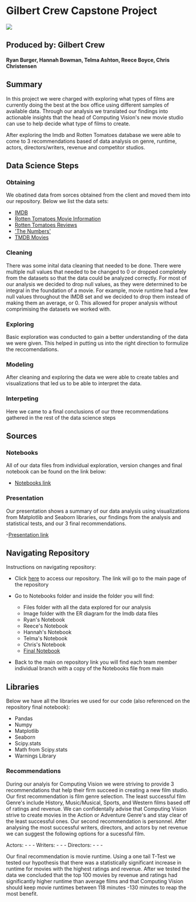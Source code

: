 # Gilbert Crew Capstone Project
![](https://c.tenor.com/0DnrqvZqHGUAAAAC/movie-excited.gif)
## Produced by: Gilbert Crew 
#### Ryan Burger, Hannah Bowman, Telma Ashton, Reece Boyce, Chris Christensen 

## Summary
In this project we were charged with exploring what types of films are currently doing the best at the box office using different samples of available data. Through our analysis we translated our findings into actionable insights that the head of Computing Vision's new movie studio can use to help decide what type of films to create.

After exploring the Imdb and Rotten Tomatoes database we were able to come to 3 recommendations based of data analysis on genre, runtime, actors, directors/writers, revenue and competitor studios.

## Data Science Steps 

### Obtaining
We obatined data from sorces obtained from the client and moved them into our repository. Below we list the data sets:

- [IMDB](https://github.com/reboyce/Gilbert-Team-Repo/blob/main/Notebooks/Files/im.db.zip)
- [Rotten Tomatoes Movie Information](https://github.com/reboyce/Gilbert-Team-Repo/blob/main/Notebooks/Files/rt.movie_info.tsv.gz)
- [Rotten Tomatoes Reviews](https://github.com/reboyce/Gilbert-Team-Repo/blob/main/Notebooks/Files/rt.reviews.tsv.gz)
- ['The Numbers'](https://github.com/reboyce/Gilbert-Team-Repo/blob/main/Notebooks/Files/tmdb.movies.csv.gz)
- [TMDB Movies](https://github.com/reboyce/Gilbert-Team-Repo/blob/main/Notebooks/Files/tn.movie_budgets.csv.gz)

### Cleaning
There was some inital data cleaning that needed to be done. There were multiple null values that needed to be changed to 0 or dropped completely from the datasets so that the data could be analyzed correctly. For most of our analysis we decided to drop null values, as they were determined to be integral in the foundation of a movie. For example, movie runtime had a few null values throughout the IMDB set and we decided to drop them instead of making them an average, or 0. This allowed for proper analysis without comprimising the datasets we worked with.

### Exploring
Basic exploration was conducted to gain a better understanding of the data we were given. This helped in putting us into the right direction to formulize the reccomendations. 

### Modeling
After cleaning and exploring the data we were able to create tables and visualizations that led us to be able to interpret the data. 

### Interpeting
Here we came to a final conclusions of our three recommendations gathered in the rest of the data science steps 


## Sources

### Notebooks
All of our data files from individual exploration, version changes and final notebook can be found on the link below:
- [Notebooks link](https://github.com/reboyce/Gilbert-Team-Repo/tree/main/Notebooks)

### Presentation
Our presentation shows a summary of our data analysis using visualizations from Matplotlib and Seaborn libraries, our findings from the analysis and statistical tests, and our 3 final recommendations.

-[Presentation link]()

## Navigating Repository
Instructions on navigating repository:
- Click [here](https://github.com/reboyce/Gilbert-Team-Repo) to access our repository. The link will go to the main page of the repository
- Go to Notebooks folder and inside the folder you will find:
    - Files folder with all the data explored for our analysis
    - Image folder with the ER diagram for the Imdb data files
    - Ryan's Notebook
    - Reece's Notebook
    - Hannah's Notebook
    - Telma's Notebook
    - Chris's Notebook
    - [Final Notebook](https://github.com/reboyce/Gilbert-Team-Repo/blob/main/Notebooks/Final%20Notebook.ipynb)

- Back to the main on repository link you will find each team member individual branch with a copy of the Notebooks file from main

## Libraries
Below we have all the libraries we used for our code (also referenced on the repository final notebook):

- Pandas
- Numpy
- Matplotlib
- Seaborn
- Scipy.stats
- Math from Scipy.stats
- Warnings Library

### Recommendations

During our analyis for Computing Vision we were striving to provide 3 recommendations that help their firm succeed in creating a new film studio. Our first recommendation is film genre selection. The least successful film Genre's include History, Music/Musical, Sports, and Western films based off of ratings and revenue. We can confidentally advise that Computing Vision strive to create movies in the Action or Adventure Genre's and stay clear of the least successful ones. Our second recommendation is personnel. After analysing the most successful writers, directors, and actors by net revenue we can suggest the following options for a sucessful film.

Actors:
    -
    -
    -
Writers:
    -
    -
    -
Directors:
    -
    -
    -

Our final recommendation is movie runtime. Using a one tail T-Test we tested our hypothesis that there was a statistically significant increase in runtime for movies with the highest ratings and revenue. After we tested the data we concluded that the top 100 movies by revenue and ratings had significantly higher runtime than average films and that Computing Vision should keep movie runtimes between 118 minutes -130 minutes to reap the most benefit.



